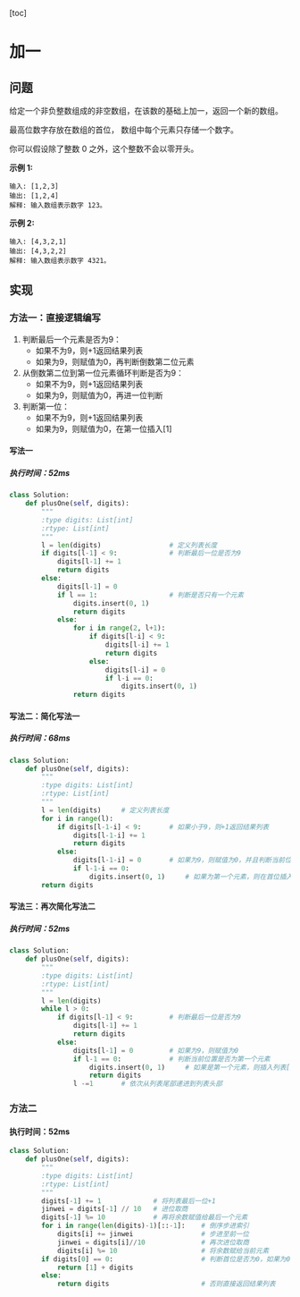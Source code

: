 [toc]
# 加一
## 问题
给定一个非负整数组成的非空数组，在该数的基础上加一，返回一个新的数组。

最高位数字存放在数组的首位， 数组中每个元素只存储一个数字。

你可以假设除了整数 0 之外，这个整数不会以零开头。

**示例 1:**

```
输入: [1,2,3]
输出: [1,2,4]
解释: 输入数组表示数字 123。
```
**示例 2:**

```
输入: [4,3,2,1]
输出: [4,3,2,2]
解释: 输入数组表示数字 4321。
```

## 实现
### 方法一：直接逻辑编写

1. 判断最后一个元素是否为9：
    - 如果不为9，则+1返回结果列表
    - 如果为9，则赋值为0，再判断倒数第二位元素
2. 从倒数第二位到第一位元素循环判断是否为9：
    - 如果不为9，则+1返回结果列表
    - 如果为9，则赋值为0，再进一位判断
3. 判断第一位：
    - 如果不为9，则+1返回结果列表
    - 如果为9，则赋值为0，在第一位插入[1]

#### 写法一
##### 执行时间：52ms
```python
class Solution:
    def plusOne(self, digits):
        """
        :type digits: List[int]
        :rtype: List[int]
        """
        l = len(digits)                 # 定义列表长度
        if digits[l-1] < 9:             # 判断最后一位是否为9
            digits[l-1] += 1
            return digits
        else:
            digits[l-1] = 0             
            if l == 1:                  # 判断是否只有一个元素
                digits.insert(0, 1)
                return digits
            else:
                for i in range(2, l+1):
                    if digits[l-i] < 9:
                        digits[l-i] += 1
                        return digits
                    else:
                        digits[l-i] = 0
                        if l-i == 0:
                            digits.insert(0, 1)
                return digits
```
#### 写法二：简化写法一
##### 执行时间：68ms
```python
class Solution:
    def plusOne(self, digits):
        """
        :type digits: List[int]
        :rtype: List[int]
        """
        l = len(digits)		# 定义列表长度
        for i in range(l):
            if digits[l-1-i] < 9:		# 如果小于9，则+1返回结果列表
                digits[l-1-i] += 1
                return digits
            else:
                digits[l-1-i] = 0		# 如果为9，则赋值为0，并且判断当前位置是否为第一个元素
                if l-1-i == 0:
                    digits.insert(0, 1)		# 如果为第一个元素，则在首位插入列表[1]
        return digits
```

#### 写法三：再次简化写法二
##### 执行时间：52ms

```python
class Solution:
    def plusOne(self, digits):
        """
        :type digits: List[int]
        :rtype: List[int]
        """
        l = len(digits)
        while l > 0:
            if digits[l-1] < 9:			# 判断最后一位是否为9
                digits[l-1] += 1
                return digits
            else:
                digits[l-1] = 0			# 如果为9，则赋值为0
                if l-1 == 0:			# 判断当前位置是否为第一个元素
                    digits.insert(0, 1)		# 如果是第一个元素，则插入列表[1]
                    return digits
                l -=1		# 依次从列表尾部递进到列表头部
```

### 方法二
#### 执行时间：52ms
```python
class Solution:
    def plusOne(self, digits):
        """
        :type digits: List[int]
        :rtype: List[int]
        """
        digits[-1] += 1             # 将列表最后一位+1 		
        jinwei = digits[-1] // 10   # 进位取商
        digits[-1] %= 10            # 再将余数赋值给最后一个元素
        for i in range(len(digits)-1)[::-1]:    # 倒序步进索引
            digits[i] += jinwei                 # 步进至前一位
            jinwei = digits[i]//10              # 再次进位取商
            digits[i] %= 10                     # 将余数赋给当前元素
        if digits[0] == 0:                      # 判断首位是否为0，如果为0，则表示该0是第二位步进导致的，所以要在首位之前再插入列表[1]作为新首位
            return [1] + digits
        else:
            return digits                       # 否则直接返回结果列表
```




